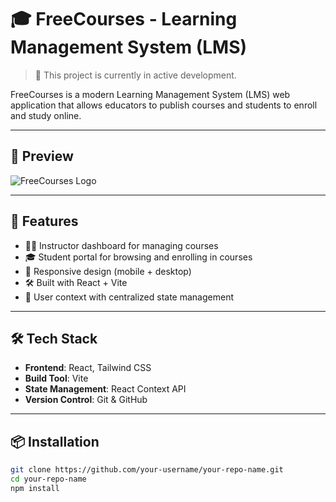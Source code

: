 # 🎓 FreeCourses - Learning Management System (LMS)

> 🚧 This project is currently in active development.

FreeCourses is a modern Learning Management System (LMS) web application that allows educators to publish courses and students to enroll and study online.

---

## 📸 Preview

![FreeCourses Logo](./src/assets/preview.jpg) <!-- Update path if necessary -->

---

## 🚀 Features

- 🧑‍🏫 Instructor dashboard for managing courses
- 🎓 Student portal for browsing and enrolling in courses
- 📱 Responsive design (mobile + desktop)
- 🛠 Built with React + Vite
- 🔐 User context with centralized state management

---

## 🛠️ Tech Stack

- **Frontend**: React, Tailwind CSS
- **Build Tool**: Vite
- **State Management**: React Context API
- **Version Control**: Git & GitHub

---

## 📦 Installation

```bash
git clone https://github.com/your-username/your-repo-name.git
cd your-repo-name
npm install
```
